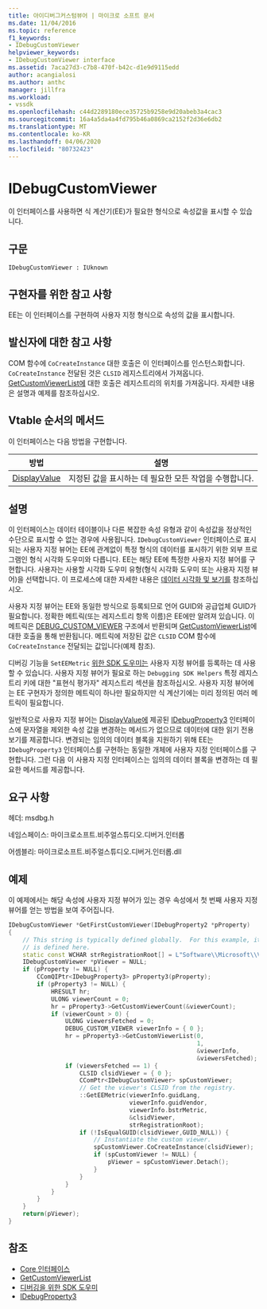 ```yaml
---
title: 아이디버그커스텀뷰어 | 마이크로 소프트 문서
ms.date: 11/04/2016
ms.topic: reference
f1_keywords:
- IDebugCustomViewer
helpviewer_keywords:
- IDebugCustomViewer interface
ms.assetid: 7aca27d3-c7b8-470f-b42c-d1e9d9115edd
author: acangialosi
ms.author: anthc
manager: jillfra
ms.workload:
- vssdk
ms.openlocfilehash: c44d2289180ece35725b9258e9d20abeb3a4cac3
ms.sourcegitcommit: 16a4a5da4a4fd795b46a0869ca2152f2d36e6db2
ms.translationtype: MT
ms.contentlocale: ko-KR
ms.lasthandoff: 04/06/2020
ms.locfileid: "80732423"
---
```

# <a name="idebugcustomviewer"></a>IDebugCustomViewer
이 인터페이스를 사용하면 식 계산기(EE)가 필요한 형식으로 속성값을 표시할 수 있습니다.

## <a name="syntax"></a>구문

```
IDebugCustomViewer : IUknown
```

## <a name="notes-for-implementers"></a>구현자를 위한 참고 사항
EE는 이 인터페이스를 구현하여 사용자 지정 형식으로 속성의 값을 표시합니다.

## <a name="notes-for-callers"></a>발신자에 대한 참고 사항
COM 함수에 `CoCreateInstance` 대한 호출은 이 인터페이스를 인스턴스화합니다. `CoCreateInstance` 전달된 것은 `CLSID` 레지스트리에서 가져옵니다. [GetCustomViewerList에](../../../extensibility/debugger/reference/idebugproperty3-getcustomviewerlist.md) 대한 호출은 레지스트리의 위치를 가져옵니다. 자세한 내용은 설명과 예제를 참조하십시오.

## <a name="methods-in-vtable-order"></a>Vtable 순서의 메서드
이 인터페이스는 다음 방법을 구현합니다.

|방법|설명|
|------------|-----------------|
|[DisplayValue](../../../extensibility/debugger/reference/idebugcustomviewer-displayvalue.md)|지정된 값을 표시하는 데 필요한 모든 작업을 수행합니다.|

## <a name="remarks"></a>설명
이 인터페이스는 데이터 테이블이나 다른 복잡한 속성 유형과 같이 속성값을 정상적인 수단으로 표시할 수 없는 경우에 사용됩니다. `IDebugCustomViewer` 인터페이스로 표시되는 사용자 지정 뷰어는 EE에 관계없이 특정 형식의 데이터를 표시하기 위한 외부 프로그램인 형식 시각화 도우미와 다릅니다. EE는 해당 EE에 특정한 사용자 지정 뷰어를 구현합니다. 사용자는 사용할 시각화 도우미 유형(형식 시각화 도우미 또는 사용자 지정 뷰어)을 선택합니다. 이 프로세스에 대한 자세한 내용은 [데이터 시각화 및 보기를](../../../extensibility/debugger/visualizing-and-viewing-data.md) 참조하십시오.

사용자 지정 뷰어는 EE와 동일한 방식으로 등록되므로 언어 GUID와 공급업체 GUID가 필요합니다. 정확한 메트릭(또는 레지스트리 항목 이름)은 EE에만 알려져 있습니다. 이 메트릭은 [DEBUG_CUSTOM_VIEWER](../../../extensibility/debugger/reference/debug-custom-viewer.md) 구조에서 반환되며 [GetCustomViewerList](../../../extensibility/debugger/reference/idebugproperty3-getcustomviewerlist.md)에 대한 호출을 통해 반환됩니다. 메트릭에 저장된 값은 `CLSID` COM 함수에 `CoCreateInstance` 전달되는 값입니다(예제 참조).

디버깅 기능을 `SetEEMetric` [위한 SDK 도우미는](../../../extensibility/debugger/reference/sdk-helpers-for-debugging.md) 사용자 지정 뷰어를 등록하는 데 사용할 수 있습니다. 사용자 지정 뷰어가 필요로 하는 `Debugging SDK Helpers` 특정 레지스트리 키에 대한 "표현식 평가자" 레지스트리 섹션을 참조하십시오. 사용자 지정 뷰어에는 EE 구현자가 정의한 메트릭이 하나만 필요하지만 식 계산기에는 미리 정의된 여러 메트릭이 필요합니다.

일반적으로 사용자 지정 뷰어는 [DisplayValue에](../../../extensibility/debugger/reference/idebugcustomviewer-displayvalue.md) 제공된 [IDebugProperty3](../../../extensibility/debugger/reference/idebugproperty3.md) 인터페이스에 문자열을 제외한 속성 값을 변경하는 메서드가 없으므로 데이터에 대한 읽기 전용 보기를 제공합니다. 변경되는 임의의 데이터 블록을 지원하기 위해 EE는 `IDebugProperty3` 인터페이스를 구현하는 동일한 개체에 사용자 지정 인터페이스를 구현합니다. 그런 다음 이 사용자 지정 인터페이스는 임의의 데이터 블록을 변경하는 데 필요한 메서드를 제공합니다.

## <a name="requirements"></a>요구 사항
헤더: msdbg.h

네임스페이스: 마이크로소프트.비주얼스튜디오.디버거.인터롭

어셈블리: 마이크로소프트.비주얼스튜디오.디버거.인터롭.dll

## <a name="example"></a>예제
이 예제에서는 해당 속성에 사용자 지정 뷰어가 있는 경우 속성에서 첫 번째 사용자 지정 뷰어를 얻는 방법을 보여 주어집니다.

```cpp
IDebugCustomViewer *GetFirstCustomViewer(IDebugProperty2 *pProperty)
{
    // This string is typically defined globally.  For this example, it
    // is defined here.
    static const WCHAR strRegistrationRoot[] = L"Software\\Microsoft\\VisualStudio\\8.0Exp";
    IDebugCustomViewer *pViewer = NULL;
    if (pProperty != NULL) {
        CComQIPtr<IDebugProperty3> pProperty3(pProperty);
        if (pProperty3 != NULL) {
            HRESULT hr;
            ULONG viewerCount = 0;
            hr = pProperty3->GetCustomViewerCount(&viewerCount);
            if (viewerCount > 0) {
                ULONG viewersFetched = 0;
                DEBUG_CUSTOM_VIEWER viewerInfo = { 0 };
                hr = pProperty3->GetCustomViewerList(0,
                                                     1,
                                                     &viewerInfo,
                                                     &viewersFetched);
                if (viewersFetched == 1) {
                    CLSID clsidViewer = { 0 };
                    CComPtr<IDebugCustomViewer> spCustomViewer;
                    // Get the viewer's CLSID from the registry.
                    ::GetEEMetric(viewerInfo.guidLang,
                                  viewerInfo.guidVendor,
                                  viewerInfo.bstrMetric,
                                  &clsidViewer,
                                  strRegistrationRoot);
                    if (!IsEqualGUID(clsidViewer,GUID_NULL)) {
                        // Instantiate the custom viewer.
                        spCustomViewer.CoCreateInstance(clsidViewer);
                        if (spCustomViewer != NULL) {
                            pViewer = spCustomViewer.Detach();
                        }
                    }
                }
            }
        }
    }
    return(pViewer);
}
```

## <a name="see-also"></a>참조
- [Core 인터페이스](../../../extensibility/debugger/reference/core-interfaces.md)
- [GetCustomViewerList](../../../extensibility/debugger/reference/idebugproperty3-getcustomviewerlist.md)
- [디버깅을 위한 SDK 도우미](../../../extensibility/debugger/reference/sdk-helpers-for-debugging.md)
- [IDebugProperty3](../../../extensibility/debugger/reference/idebugproperty3.md)
